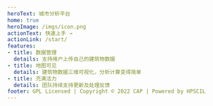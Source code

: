```yaml
---
heroText: 城市分析平台
home: true
heroImage: /imgs/icon.png
actionText: 快速上手 →
actionLink: /start/
features:
- title: 数据管理
  details: 支持用户上传自己的建筑物数据
- title: 地图可见
  details: 建筑物数据三维可视化，分析计算变得简单
- title: 充满活力
  details: 团队持续支持更新及处理反馈
footer: GPL Licensed | Copyright © 2022 CAP | Powered by HPSCIL
---
```

